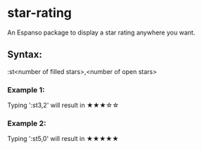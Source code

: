 # star-rating
An Espanso package to display a star rating anywhere you want.

## Syntax:
:st\<number of filled stars\>,\<number of open stars\>

### Example 1:
Typing ':st3,2' will result in ★★★☆☆

### Example 2:
Typing ':st5,0' will result in ★★★★★

